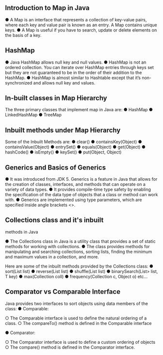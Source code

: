 ## Introduction to Map in Java

● A Map is an interface that represents a collection of key-value pairs, where each key
and value pair is known as an entry. A Map contains unique keys.
● A Map is useful if you have to search, update or delete elements on the basis of a key.



## HashMap

● Java HashMap allows null key and null values.
● HashMap is not an ordered collection. You can iterate over HashMap entries through keys set but
they are not guaranteed to be in the order of their addition to the HashMap.
● HashMap is almost similar to Hashtable except that it’s non-synchronized and allows null key
and values.



## In-built classes in Map Hierarchy

The three primary classes that implement map in Java are:
● HashMap
● LinkedHashMap
● TreeMap




## Inbuilt methods under Map Hierarchy

Some of the Inbuilt Methods are:
● clear()
● containsKey(Object)
● containsValue(Object)
● entrySet()
● equals(Object)
● get(Object)
● hashCode()
● isEmpty()
● keySet()
● put(Object, Object)




## Generics and Basics of Generics

● It was introduced from JDK 5. Generics is a feature in Java that allows for the creation
of classes, interfaces, and methods that can operate on a variety of data types.
● It provides compile-time type safety by enabling the specification of the data type of
objects that a class or method can work with.
● Generics are implemented using type parameters, which are specified inside angle
brackets <>.




## Collections class and it's inbuilt
methods in Java

● The Collections class in Java is a utility class that provides a set of static methods for
working with collections.
● The class provides methods for manipulating and searching collections, sorting lists,
finding the minimum and maximum values in a collection, and more.

Here are some of the inbuilt methods provided by the Collections class:
● sort(List<T> list)
● reverse(List<T> list)
● shuffle(List<?> list)
● binarySearch(List<? extends Comparable<? super T>> list, T key)
● max(Collection<? extends T> coll)
● frequency(Collection<?> c, Object o) etc...




## Comparator vs Comparable Interface

Java provides two interfaces to sort objects using data members of the class:
● Comparable:

○ The Comparable interface is used to define the natural ordering of a class.
○ The compareTo() method is defined in the Comparable interface

● Comparator:

○ The Comparator interface is used to define a custom ordering of objects
○ The compare() method is defined in the Comparator interface.